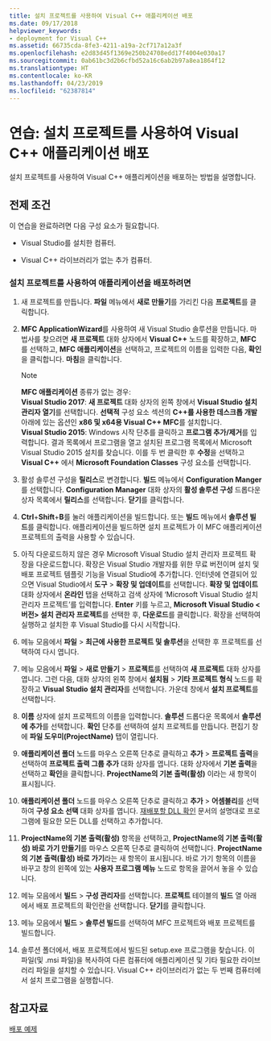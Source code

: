 ```yaml
---
title: 설치 프로젝트를 사용하여 Visual C++ 애플리케이션 배포
ms.date: 09/17/2018
helpviewer_keywords:
- deployment for Visual C++
ms.assetid: 66735cda-8fe3-4211-a19a-2cf717a12a3f
ms.openlocfilehash: e2d83d45f1369e250b24708edd17f4004e030a17
ms.sourcegitcommit: 0ab61bc3d2b6cfbd52a16c6ab2b97a8ea1864f12
ms.translationtype: HT
ms.contentlocale: ko-KR
ms.lasthandoff: 04/23/2019
ms.locfileid: "62387814"
---
```

# <a name="walkthrough-deploying-a-visual-c-application-by-using-a-setup-project"></a>연습: 설치 프로젝트를 사용하여 Visual C++ 애플리케이션 배포

설치 프로젝트를 사용하여 Visual C++ 애플리케이션을 배포하는 방법을 설명합니다.

## <a name="prerequisites"></a>전제 조건

이 연습을 완료하려면 다음 구성 요소가 필요합니다.

- Visual Studio를 설치한 컴퓨터.

- Visual C++ 라이브러리가 없는 추가 컴퓨터.

### <a name="to-deploy-an-application-by-using-a-setup-project"></a>설치 프로젝트를 사용하여 애플리케이션을 배포하려면

1. 새 프로젝트를 만듭니다. **파일** 메뉴에서 **새로 만들기**를 가리킨 다음 **프로젝트**를 클릭합니다.

1. **MFC ApplicationWizard**를 사용하여 새 Visual Studio 솔루션을 만듭니다. 마법사를 찾으려면 **새 프로젝트** 대화 상자에서 **Visual C++** 노드를 확장하고, **MFC**를 선택하고, **MFC 애플리케이션**을 선택하고, 프로젝트의 이름을 입력한 다음, **확인**을 클릭합니다. **마침**을 클릭합니다.

   > [!NOTE]
   > **MFC 애플리케이션** 종류가 없는 경우:<br/>
   > **Visual Studio 2017**: **새 프로젝트** 대화 상자의 왼쪽 창에서 **Visual Studio 설치 관리자 열기**를 선택합니다. **선택적** 구성 요소 섹션의 **C++를 사용한 데스크톱 개발** 아래에 있는 옵션인 **x86 및 x64용 Visual C++ MFC**를 설치합니다.<br/>
   > **Visual Studio 2015**: Windows 시작 단추를 클릭하고 **프로그램 추가/제거**를 입력합니다. 결과 목록에서 프로그램을 열고 설치된 프로그램 목록에서 Microsoft Visual Studio 2015 설치를 찾습니다. 이를 두 번 클릭한 후 **수정**을 선택하고 **Visual C++** 에서 **Microsoft Foundation Classes** 구성 요소를 선택합니다.

1. 활성 솔루션 구성을 **릴리스**로 변경합니다. **빌드** 메뉴에서 **Configuration Manger**를 선택합니다. **Configuration Manager** 대화 상자의 **활성 솔루션 구성** 드롭다운 상자 목록에서 **릴리스**를 선택합니다. **닫기**를 클릭합니다.

1. **Ctrl**+**Shift**+**B**를 눌러 애플리케이션을 빌드합니다. 또는 **빌드** 메뉴에서 **솔루션 빌드**를 클릭합니다. 애플리케이션을 빌드하면 설치 프로젝트가 이 MFC 애플리케이션 프로젝트의 출력을 사용할 수 있습니다.

1. 아직 다운로드하지 않은 경우 Microsoft Visual Studio 설치 관리자 프로젝트 확장을 다운로드합니다. 확장은 Visual Studio 개발자를 위한 무료 버전이며 설치 및 배포 프로젝트 템플릿 기능을 Visual Studio에 추가합니다. 인터넷에 연결되어 있으면 Visual Studio에서 **도구** >  **확장 및 업데이트**를 선택합니다. **확장 및 업데이트** 대화 상자에서 **온라인** 탭을 선택하고 검색 상자에 ‘Microsoft Visual Studio 설치 관리자 프로젝트’를 입력합니다. **Enter** 키를 누르고, **Microsoft Visual Studio \<버전> 설치 관리자 프로젝트**를 선택한 후, **다운로드**를 클릭합니다. 확장을 선택하여 실행하고 설치한 후 Visual Studio를 다시 시작합니다.

1. 메뉴 모음에서 **파일** > **최근에 사용한 프로젝트 및 솔루션**을 선택한 후 프로젝트를 선택하여 다시 엽니다.

1. 메뉴 모음에서 **파일** > **새로 만들기** > **프로젝트**를 선택하여 **새 프로젝트** 대화 상자를 엽니다. 그런 다음, 대화 상자의 왼쪽 창에서 **설치됨** > **기타 프로젝트 형식** 노드를 확장하고 **Visual Studio 설치 관리자**를 선택합니다. 가운데 창에서 **설치 프로젝트**를 선택합니다.

1. **이름** 상자에 설치 프로젝트의 이름을 입력합니다. **솔루션** 드롭다운 목록에서 **솔루션에 추가**를 선택합니다. **확인** 단추를 선택하여 설치 프로젝트를 만듭니다. 편집기 창에 **파일 도우미(ProjectName)** 탭이 열립니다.

1. **애플리케이션 폴더** 노드를 마우스 오른쪽 단추로 클릭하고 **추가** > **프로젝트 출력**을 선택하여 **프로젝트 출력 그룹 추가** 대화 상자를 엽니다. 대화 상자에서 **기본 출력**을 선택하고 **확인**을 클릭합니다. **ProjectName의 기본 출력(활성)** 이라는 새 항목이 표시됩니다.

1. **애플리케이션 폴더** 노드를 마우스 오른쪽 단추로 클릭하고 **추가** > **어셈블리**를 선택하여 **구성 요소 선택** 대화 상자를 엽니다. [재배포할 DLL 확인](determining-which-dlls-to-redistribute.md) 문서의 설명대로 프로그램에 필요한 모든 DLL를 선택하고 추가합니다.

1. **ProjectName의 기본 출력(활성)** 항목을 선택하고, **ProjectName의 기본 출력(활성) 바로 가기 만들기**를 마우스 오른쪽 단추로 클릭하여 선택합니다. **ProjectName의 기본 출력(활성) 바로 가기**라는 새 항목이 표시됩니다. 바로 가기 항목의 이름을 바꾸고 창의 왼쪽에 있는 **사용자 프로그램 메뉴** 노드로 항목을 끌어서 놓을 수 있습니다.

1. 메뉴 모음에서 **빌드** > **구성 관리자**를 선택합니다. **프로젝트** 테이블의 **빌드** 열 아래에서 배포 프로젝트의 확인란을 선택합니다. **닫기**를 클릭합니다.

1. 메뉴 모음에서 **빌드** > **솔루션 빌드**를 선택하여 MFC 프로젝트와 배포 프로젝트를 빌드합니다.

1. 솔루션 폴더에서, 배포 프로젝트에서 빌드된 setup.exe 프로그램을 찾습니다. 이 파일(및 .msi 파일)을 복사하여 다른 컴퓨터에 애플리케이션 및 기타 필요한 라이브러리 파일을 설치할 수 있습니다. Visual C++ 라이브러리가 없는 두 번째 컴퓨터에서 설치 프로그램을 실행합니다.

## <a name="see-also"></a>참고자료

[배포 예제](deployment-examples.md)<br/>
